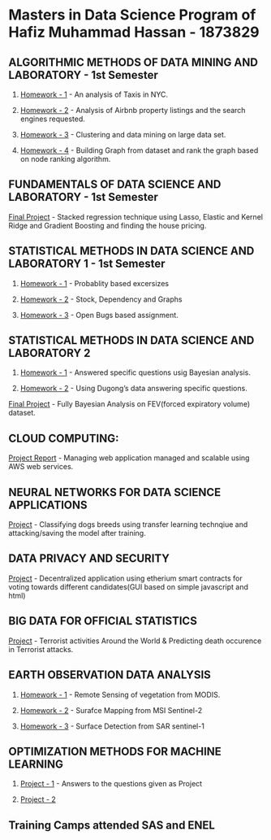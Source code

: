 # Masters in Data Science Program of Hafiz Muhammad Hassan - 1873829

## ALGORITHMIC METHODS OF DATA MINING AND LABORATORY -  1st Semester

1. [Homework - 1](https://github.com/ihassantariq/ADM_HW1) - An analysis of Taxis in NYC. 

2. [Homework - 2](https://github.com/valerio94w/ADM-Hw3-Group4) - Analysis of Airbnb property listings and the search engines requested.

3. [Homework - 3](https://github.com/ihassantariq/grp1-hw4) - Clustering and data mining on large data set. 

4. [Homework - 4](https://github.com/ihassantariq/grp28-hw5) - Building Graph from dataset and rank the graph based on node ranking algorithm. 

## FUNDAMENTALS OF DATA SCIENCE AND LABORATORY - 1st Semester

  [Final Project](https://github.com/ihassantariq/FDS-Final-Project) - Stacked regression technique using Lasso, Elastic and Kernel Ridge and Gradient Boosting and finding the house pricing. 

## STATISTICAL METHODS IN DATA SCIENCE AND LABORATORY 1 - 1st Semester

1. [Homework - 1](https://github.com/ihassantariq/Masters-in-Data-Science-Sapienza/tree/main/SDS%20-%201/HW1) - Probablity based excersizes

2. [Homework - 2](https://github.com/shahzad744/sds-hw2) - Stock, Dependency and Graphs

3. [Homework - 3](https://github.com/ihassantariq/Masters-in-Data-Science-Sapienza/tree/main/SDS%20-%201/HW3) - Open Bugs based assignment. 

## STATISTICAL METHODS IN DATA SCIENCE AND LABORATORY 2

1. [Homework - 1](https://github.com/ihassantariq/Masters-in-Data-Science-Sapienza/tree/main/SDS%20-%202/SDS%20-%20Homework%20-1) - Answered specific questions usig Bayesian analysis. 

2. [Homework - 2](https://github.com/ihassantariq/Masters-in-Data-Science-Sapienza/tree/main/SDS%20-%202/SDS%20-%20Homework-2) - Using Dugong’s data answering specific questions. 

  [Final Project](https://github.com/ihassantariq/Masters-in-Data-Science-Sapienza/tree/main/SDS%20-%202/Final%20Project) - Fully Bayesian Analysis on FEV(forced expiratory volume) dataset. 

## CLOUD COMPUTING:

  [Project Report](https://github.com/ihassantariq/Masters-in-Data-Science-Sapienza/blob/main/CC/CC-Project-Report-Final.pdf) - Managing web application managed and scalable using AWS web services. 

## NEURAL NETWORKS FOR DATA SCIENCE APPLICATIONS

   [Project](https://github.com/ihassantariq/NNDS_HW2_Dogs_Classifier) - Classifying dogs breeds using transfer learning technqiue and attacking/saving the model after training. 

## DATA PRIVACY AND SECURITY 

  [Project](https://github.com/ihassantariq/DPSElectionVoting) - Decentralized application using etherium smart contracts for voting towards different candidates(GUI based on simple javascript and html) 

## BIG DATA FOR OFFICIAL STATISTICS

  [Project](https://github.com/ihassantariq/Masters-in-Data-Science-Sapienza/blob/main/BDOS/Terrorism.ipynb) - Terrorist activities Around the World & Predicting death occurence in Terrorist attacks. 

## EARTH OBSERVATION DATA ANALYSIS

1. [Homework - 1](https://github.com/ihassantariq/Masters-in-Data-Science-Sapienza/blob/main/EODA/HOMEWORK01.pdf) - Remote Sensing of vegetation from MODIS. 

2. [Homework - 2](https://github.com/ihassantariq/Masters-in-Data-Science-Sapienza/blob/main/EODA/HOMEWORK02.pdf) - Surafce Mapping from MSI Sentinel-2

3. [Homework - 3](https://github.com/ihassantariq/Masters-in-Data-Science-Sapienza/blob/main/EODA/HOMEWORK03.pdf) - Surface Detection from SAR sentinel-1

## OPTIMIZATION METHODS FOR MACHINE LEARNING

 1. [Project - 1](https://github.com/ihassantariq/Masters-in-Data-Science-Sapienza/tree/main/OMML/Project1) - Answers to the questions given as Project

 2. [Project - 2](TBD) 

## Training Camps attended SAS and ENEL 
